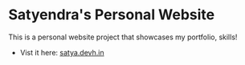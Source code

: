 
# Satyendra's Personal Website

This is a personal website project that showcases my portfolio, skills!

- Vist it here: [satya.devh.in](https://satya.devh.in)
